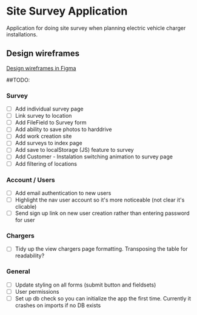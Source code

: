 # Site Survey Application

Application for doing site survey when planning electric vehicle charger installations.

## Design wireframes

[Design wireframes in Figma](https://www.figma.com/proto/cwyvzpbyNiWygBuhPAYOOvpF/SiteSurveyApp?node-id=0%3A1&scaling=scale-down)

##TODO:

### Survey
- [ ] Add individual survey page
- [ ] Link survey to location
- [ ] Add FileField to Survey form
- [ ] Add ability to save photos to harddrive
- [ ] Add work creation site
- [ ] Add surveys to index page
- [ ] Add save to localStorage (JS) feature to survey
- [ ] Add Customer - Instalation switching animation to survey page
- [ ] Add filtering of locations

### Account / Users
- [ ] Add email authentication to new users
- [ ] Highlight the nav user account so it's more noticeable (not clear it's clicable)
- [ ] Send sign up link on new user creation rather than entering password for user

### Chargers
- [ ] Tidy up the view chargers page formatting. Transposing the table for readability?

### General
- [ ] Update styling on all forms (submit button and fieldsets)
- [ ] User permissions
- [ ] Set up db check so you can initialize the app the first time. Currently it crashes on imports if no DB exists